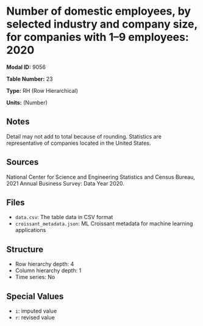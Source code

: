 # Number of domestic employees, by selected industry and company size, for companies with 1&#8211;9 employees: 2020

**Modal ID:** 9056

**Table Number:** 23

**Type:** RH (Row Hierarchical)

**Units:** (Number)

## Notes

Detail may not add to total because of rounding. Statistics are representative of companies located in the United States.

## Sources

National Center for Science and Engineering Statistics and Census Bureau, 2021 Annual Business Survey: Data Year 2020.

## Files

- `data.csv`: The table data in CSV format
- `croissant_metadata.json`: ML Croissant metadata for machine learning applications

## Structure

- Row hierarchy depth: 4
- Column hierarchy depth: 1
- Time series: No

## Special Values

- `i`: imputed value
- `r`: revised value
